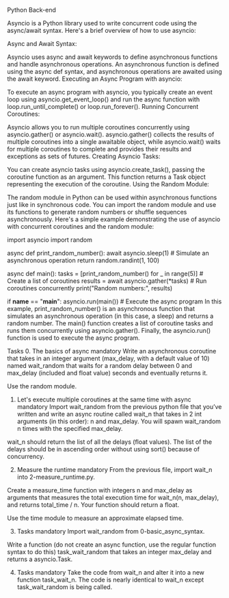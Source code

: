 Python Back-end

Asyncio is a Python library used to write concurrent code using the async/await syntax. Here's a brief overview of how to use asyncio:

Async and Await Syntax:

Asyncio uses async and await keywords to define asynchronous functions and handle asynchronous operations.
An asynchronous function is defined using the async def syntax, and asynchronous operations are awaited using the await keyword.
Executing an Async Program with asyncio:

To execute an async program with asyncio, you typically create an event loop using asyncio.get_event_loop() and run the async function with loop.run_until_complete() or loop.run_forever().
Running Concurrent Coroutines:

Asyncio allows you to run multiple coroutines concurrently using asyncio.gather() or asyncio.wait().
asyncio.gather() collects the results of multiple coroutines into a single awaitable object, while asyncio.wait() waits for multiple coroutines to complete and provides their results and exceptions as sets of futures.
Creating Asyncio Tasks:

You can create asyncio tasks using asyncio.create_task(), passing the coroutine function as an argument. This function returns a Task object representing the execution of the coroutine.
Using the Random Module:

The random module in Python can be used within asynchronous functions just like in synchronous code.
You can import the random module and use its functions to generate random numbers or shuffle sequences asynchronously.
Here's a simple example demonstrating the use of asyncio with concurrent coroutines and the random module:

import asyncio
import random

async def print_random_number():
    await asyncio.sleep(1)  # Simulate an asynchronous operation
    return random.randint(1, 100)

async def main():
    tasks = [print_random_number() for _ in range(5)]  # Create a list of coroutines
    results = await asyncio.gather(*tasks)  # Run coroutines concurrently
    print("Random numbers:", results)

if __name__ == "__main__":
    asyncio.run(main())  # Execute the async program
In this example, print_random_number() is an asynchronous function that simulates an asynchronous operation (in this case, a sleep) and returns a random number. The main() function creates a list of coroutine tasks and runs them concurrently using asyncio.gather(). Finally, the asyncio.run() function is used to execute the async program.

Tasks
0. The basics of async
mandatory
Write an asynchronous coroutine that takes in an integer argument (max_delay, with a default value of 10) named wait_random that waits for a random delay between 0 and max_delay (included and float value) seconds and eventually returns it.

Use the random module.

1. Let's execute multiple coroutines at the same time with async
mandatory
Import wait_random from the previous python file that you’ve written and write an async routine called wait_n that takes in 2 int arguments (in this order): n and max_delay. You will spawn wait_random n times with the specified max_delay.

wait_n should return the list of all the delays (float values). The list of the delays should be in ascending order without using sort() because of concurrency.

2. Measure the runtime
mandatory
From the previous file, import wait_n into 2-measure_runtime.py.

Create a measure_time function with integers n and max_delay as arguments that measures the total execution time for wait_n(n, max_delay), and returns total_time / n. Your function should return a float.

Use the time module to measure an approximate elapsed time.

3. Tasks
mandatory
Import wait_random from 0-basic_async_syntax.

Write a function (do not create an async function, use the regular function syntax to do this) task_wait_random that takes an integer max_delay and returns a asyncio.Task.

4. Tasks
mandatory
Take the code from wait_n and alter it into a new function task_wait_n. The code is nearly identical to wait_n except task_wait_random is being called.

